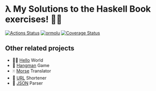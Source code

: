 # λ My Solutions to the Haskell Book exercises! 💪🏼

[![Actions Status](https://github.com/kutyel/haskell-book/workflows/Haskell%20CI/badge.svg)](https://github.com/kutyel/haskell-book/actions)
[![ormolu](https://img.shields.io/badge/styled%20with-ormolu-blueviolet)](https://github.com/tweag/ormolu)
[![Coverage Status](https://coveralls.io/repos/github/kutyel/haskell-book/badge.svg?branch=master)](https://coveralls.io/github/kutyel/haskell-book?branch=master)

## Other related projects

- 👋🏼 [Hello](https://github.com/kutyel/hello) World
- 👾 [Hangman](https://github.com/kutyel/hangman) Game
- 🀄️ [Morse](https://github.com/kutyel/morse) Translator
- 🔗 [URL](https://github.com/kutyel/urlish) Shortener
- 📇 [JSON](https://github.com/kutyel/argo) Parser
